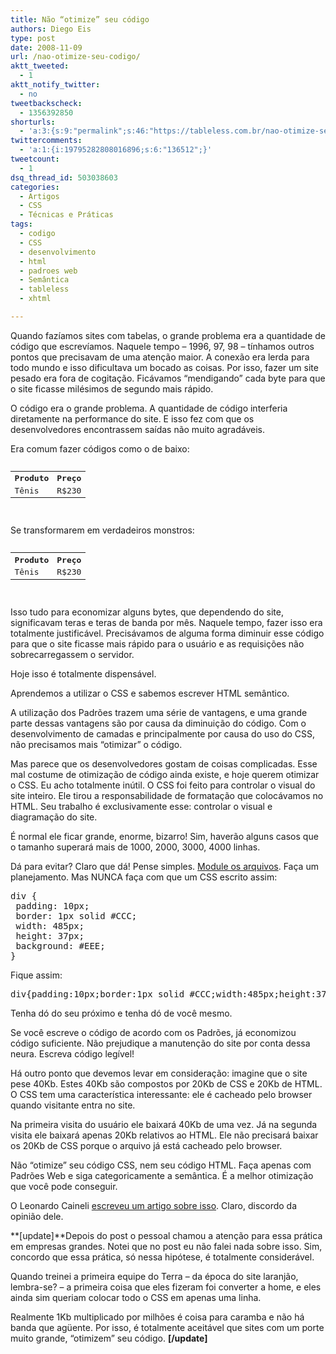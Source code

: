 ```yaml
---
title: Não “otimize” seu código
authors: Diego Eis
type: post
date: 2008-11-09
url: /nao-otimize-seu-codigo/
aktt_tweeted:
  - 1
aktt_notify_twitter:
  - no
tweetbackscheck:
  - 1356392850
shorturls:
  - 'a:3:{s:9:"permalink";s:46:"https://tableless.com.br/nao-otimize-seu-codigo";s:7:"tinyurl";s:26:"https://tinyurl.com/3atkpd9";s:4:"isgd";s:19:"https://is.gd/1quHZz";}'
twittercomments:
  - 'a:1:{i:19795282808016896;s:6:"136512";}'
tweetcount:
  - 1
dsq_thread_id: 503038603
categories:
  - Artigos
  - CSS
  - Técnicas e Práticas
tags:
  - codigo
  - CSS
  - desenvolvimento
  - html
  - padroes web
  - Semântica
  - tableless
  - xhtml

---
```

Quando fazíamos sites com tabelas, o grande problema era a quantidade de código que escrevíamos. Naquele tempo – 1996, 97, 98 – tínhamos outros pontos que precisavam de uma atenção maior. A conexão era lerda para todo mundo e isso dificultava um bocado as coisas. Por isso, fazer um site pesado era fora de cogitação. Ficávamos “mendigando” cada byte para que o site ficasse milésimos de segundo mais rápido.<!--more-->

O código era o grande problema. A quantidade de código interferia diretamente na performance do site. E isso fez com que os desenvolvedores encontrassem saídas não muito agradáveis.

Era comum fazer códigos como o de baixo:

<pre lang="html" line="1"><table>
  <tr>
    <th>
      Produto
    </th>
       
    
    <th>
      Preço
    </th>
     
  </tr>
   
  
  <tr>
    <td>
      Tênis
    </td>
       
    
    <td>
      R$230
    </td>
     
  </tr>
  
</table>
</pre>

Se transformarem em verdadeiros monstros:

<pre lang="1"><table>
  <tr>
    <th>
      Produto
    </th>
    
    <th>
      Preço
    </th>
  </tr>
  
  <tr>
    <td>
      Tênis
    </td>
    
    <td>
      R$230
    </td>
  </tr>
</table>
</pre>

Isso tudo para economizar alguns bytes, que dependendo do site, significavam teras e teras de banda por mês. Naquele tempo, fazer isso era totalmente justificável. Precisávamos de alguma forma diminuir esse código para que o site ficasse mais rápido para o usuário e as requisições não sobrecarregassem o servidor.

Hoje isso é totalmente dispensável.

Aprendemos a utilizar o CSS e sabemos escrever HTML semântico.
  
A utilização dos Padrões trazem uma série de vantagens, e uma grande parte dessas vantagens são por causa da diminuição do código. Com o desenvolvimento de camadas e principalmente por causa do uso do CSS, não precisamos mais “otimizar” o código.

Mas parece que os desenvolvedores gostam de coisas complicadas. Esse mal costume de otimização de código ainda existe, e hoje querem otimizar o CSS. Eu acho totalmente inútil. O CSS foi feito para controlar o visual do site inteiro. Ele tirou a responsabilidade de formatação que colocávamos no HTML. Seu trabalho é exclusivamente esse: controlar o visual e diagramação do site.
  
É normal ele ficar grande, enorme, bizarro! Sim, haverão alguns casos que o tamanho superará mais de 1000, 2000, 3000, 4000 linhas.
  
Dá para evitar? Claro que dá! Pense simples. [Module os arquivos][1]. Faça um planejamento. Mas NUNCA faça com que um CSS escrito assim:

<pre lang="css" line="1">div {
 padding: 10px;
 border: 1px solid #CCC;
 width: 485px;
 height: 37px;
 background: #EEE;
}
</pre>

Fique assim:

<pre lang="css" line="1">div{padding:10px;border:1px solid #CCC;width:485px;height:37px;background:#EEE}
</pre>

Tenha dó do seu próximo e tenha dó de você mesmo.

Se você escreve o código de acordo com os Padrões, já economizou código suficiente. Não prejudique a manutenção do site por conta dessa neura. Escreva código legível!

Há outro ponto que devemos levar em consideração: imagine que o site pese 40Kb. Estes 40Kb são compostos por 20Kb de CSS e 20Kb de HTML. O CSS tem uma característica interessante: ele é cacheado pelo browser quando visitante entra no site.
  
Na primeira visita do usuário ele baixará 40Kb de uma vez. Já na segunda visita ele baixará apenas 20Kb relativos ao HTML. Ele não precisará baixar os 20Kb de CSS porque o arquivo já está cacheado pelo browser.

Não “otimize” seu código CSS, nem seu código HTML. Faça apenas com Padrões Web e siga categoricamente a semântica. É a melhor otimização que você pode conseguir.

O Leonardo Caineli [escreveu um artigo sobre isso][2]. Claro, discordo da opinião dele.

**[update]**Depois do post o pessoal chamou a atenção para essa prática em empresas grandes. Notei que no post eu não falei nada sobre isso. Sim, concordo que essa prática, só nessa hipótese, é totalmente considerável.

Quando treinei a primeira equipe do Terra &#8211; da época do site laranjão, lembra-se? &#8211; a primeira coisa que eles fizeram foi converter a home, e eles ainda sim queriam colocar todo o CSS em apenas uma linha. 

Realmente 1Kb multiplicado por milhões é coisa para caramba e não há banda que agüente. Por isso, é totalmente aceitável que sites com um porte muito grande, &#8220;otimizem&#8221; seu código. **[/update]**

 [1]: https://tableless.com.br/modulando-o-css "Modulação de CSS"
 [2]: https://leonardocaineli.com.br/dicas-para-otimizar-seu-css/